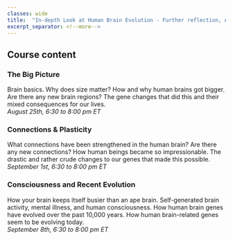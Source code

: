 ```yaml
---
classes: wide
title:  "In-depth Look at Human Brain Evolution - Further reflection, American Humanist Association"
excerpt_separator: <!--more-->
---
```


## Course content

### The Big Picture
Brain basics. Why does size matter? How and why human brains got bigger. Are there any new brain regions? The gene changes that did this and their mixed consequences for our lives.  
*August 25th, 6:30 to 8:00 pm ET* <!--more-->

### Connections & Plasticity
What connections have been strengthened in the human brain? Are there any new connections? How human beings became so impressionable. The drastic and rather crude changes to our genes that made this possible.  
*September 1st, 6:30 to 8:00 pm ET* 

### Consciousness and Recent Evolution
How your brain keeps itself busier than an ape brain. Self-generated brain activity, mental illness, and human consciousness. How human brain genes have evolved over the past 10,000 years. How human brain-related genes seem to be evolving today.  
*September 8th, 6:30 to 8:00 pm ET*
